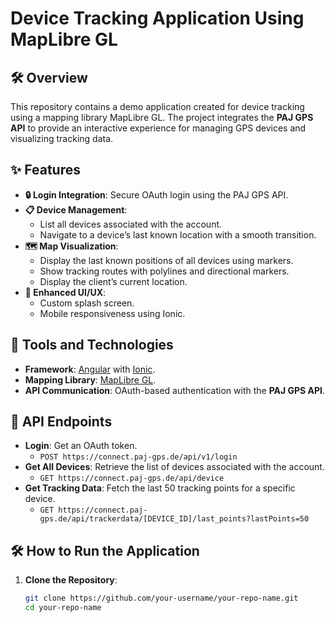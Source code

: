 # Device Tracking Application Using MapLibre GL

## 🛠️ Overview
This repository contains a demo application created for device tracking using a mapping library MapLibre GL. The project integrates the **PAJ GPS API** to provide an interactive experience for managing GPS devices and visualizing tracking data.

## ✨ Features
- **🔒 Login Integration**: Secure OAuth login using the PAJ GPS API.
- **📋 Device Management**:
  - List all devices associated with the account.
  - Navigate to a device’s last known location with a smooth transition.
- **🗺️ Map Visualization**:
  - Display the last known positions of all devices using markers.
  - Show tracking routes with polylines and directional markers.
  - Display the client’s current location.
- **🎨 Enhanced UI/UX**:
  - Custom splash screen.
  - Mobile responsiveness using Ionic.

## 🚀 Tools and Technologies
- **Framework**: [Angular](https://angular.io/) with [Ionic](https://ionicframework.com/).
- **Mapping Library**: [MapLibre GL](https://maplibre.org/).
- **API Communication**: OAuth-based authentication with the **PAJ GPS API**.

## 📡 API Endpoints
- **Login**: Get an OAuth token.
  - `POST https://connect.paj-gps.de/api/v1/login`
- **Get All Devices**: Retrieve the list of devices associated with the account.
  - `GET https://connect.paj-gps.de/api/device`
- **Get Tracking Data**: Fetch the last 50 tracking points for a specific device.
  - `GET https://connect.paj-gps.de/api/trackerdata/[DEVICE_ID]/last_points?lastPoints=50`

## 🛠️ How to Run the Application
1. **Clone the Repository**:
   ```bash
   git clone https://github.com/your-username/your-repo-name.git
   cd your-repo-name

